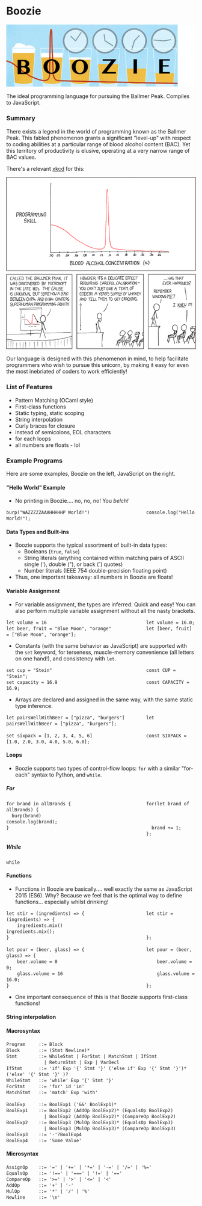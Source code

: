 # Boozie

!["logo"](BoozieLogo.png)

The ideal programming language for pursuing the Ballmer Peak. Compiles to JavaScript.

### Summary

There exists a legend in the world of programming known as the Ballmer Peak. This fabled phenomenon grants a significant "level-up" with respect to coding abilities at a particular range of blood alcohol content (BAC). Yet this territory of productivity is elusive, operating at a very narrow range of BAC values.

There's a relevant [xkcd](https://xkcd.com/) for this:

![Apple uses automated schnapps IVs.](ballmer_peak.png)

Our language is designed with this phenomenon in mind, to help facilitate programmers who wish to pursue this unicorn, by making it easy for even the most inebriated of coders to work efficiently!

### List of Features

- Pattern Matching (OCaml style)
- First-class functions
- Static typing, static scoping
- String interpolation
- Curly braces for closure
- instead of semicolons, EOL characters
- for each loops
- all numbers are floats - lol

### Example Programs

Here are some examples, Boozie on the left, JavaScript on the right.

#### "Hello World" Example
  - No printing in Boozie.... no, no, no! You *belch!*

```
burp("WAZZZZZAAAHHHHHP World!")                     console.log("Hello World!");
```

#### Data Types and Built-ins
  - Boozie supports the typical assortment of built-in data types:
      * Booleans (`true`, `false`)
      * String literals (anything contained within matching pairs of ASCII single ('), double ("), or back (\`) quotes)
      * Number literals (IEEE 754 double-precision floating point)
  - Thus, one important takeaway: all numbers in Boozie are floats!

#### Variable Assignment
  - For variable assignment, the types are inferred. Quick and easy! You can also perform multiple variable assignment without all the nasty brackets.

```
let volume = 16                                     let volume = 16.0;
let beer, fruit = "Blue Moon", "orange"             let [beer, fruit] = ["Blue Moon", "orange"];                  
```
  - Constants (with the same behavior as JavaScript) are supported with the `set` keyword, for terseness, muscle-memory convenience (all letters on one hand!), and consistency with `let`.

```
set cup = "Stein"                                   const CUP = "Stein";
set capacity = 16.9                                 const CAPACITY = 16.9;
```

  - Arrays are declared and assigned in the same way, with the same static type inference.

```
let pairsWellWithBeer = ["pizza", "burgers"]        let pairsWellWithBeer = ["pizza", "burgers"];

set sixpack = [1, 2, 3, 4, 5, 6]                    const SIXPACK = [1.0, 2.0, 3.0, 4.0, 5.0, 6.0];
```

#### Loops
  - Boozie supports two types of control-flow loops: `for` with a similar "for-each" syntax to Python, and `while`.

##### For
```
for brand in allBrands {                            for(let brand of allBrands) {
  burp(brand)                                         console.log(brand);
}                                                     brand += 1;
                                                    };
```

##### While
```
while
```

#### Functions
  - Functions in Boozie are basically.... well exactly the same as JavaScript 2015 (ES6). Why? Because we feel that is the optimal way to define functions... especially whilst drinking!

```
let stir = (ingredients) => {                       let stir = (ingredients) => {
    ingredients.mix()                                   ingredients.mix();
}                                                   };

let pour = (beer, glass) => {                       let pour = (beer, glass) => {
    beer.volume = 0                                     beer.volume = 0;
    glass.volume = 16                                   glass.volume = 16.0;
}                                                   };
```
  - One important consequence of this is that Boozie supports first-class functions!

#### String interpolation

#### Macrosyntax
```
Program     ::= Block
Block       ::= (Stmt Newline)*
Stmt        ::= WhileStmt | ForStmt | MatchStmt | IfStmt
              | ReturnStmt | Exp | VarDecl
IfStmt      ::= 'if' Exp '{' Stmt '}' ('else if' Exp '{' Stmt '}')* ('else' '{' Stmt '}' )?
WhileStmt   ::= 'while' Exp '{' Stmt '}'
ForStmt     ::= 'for' id 'in'
MatchStmt   ::= 'match' Exp 'with'

BoolExp     ::= BoolExp1 ('&&' BoolExp1)*
BoolExp1    ::= BoolExp2 (AddOp BoolExp2)* (EqualsOp BoolExp2)
              | BoolExp2 (AddOp BoolExp2)* (CompareOp BoolExp2)
BoolExp2    ::= BoolExp3 (MulOp BoolExp3)* (EqualsOp BoolExp3)
              | BoolExp3 (MulOp BoolExp3)* (CompareOp BoolExp3)
BoolExp3    ::= '-'?BoolExp4
BoolExp4    ::= 'Some Value'

```

#### Microsyntax
```
AssignOp    ::= '=' | '+=' | '*=' | '-=' | '/=' | '%='
EqualsOp    ::= '!==' | '===' | '!=' | '=='
CompareOp   ::= '>=' | '>' | '<=' | '<'
AddOp       ::= '+' | '-'
MulOp       ::= '*' | '/' | '%'
Newline     ::= '\n'
```
